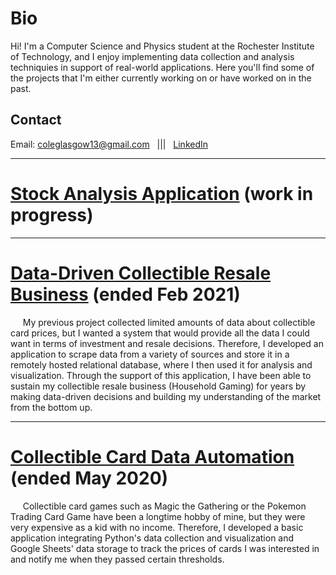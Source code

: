 # Bio

Hi! I'm a Computer Science and Physics student at the Rochester Institute of Technology, and I enjoy implementing data collection and analysis techniquies in support of real-world applications. Here you'll find some of the projects that I'm either currently working on or have worked on in the past.

## Contact
Email: <coleglasgow13@gmail.com>&nbsp;&nbsp;&nbsp;|||&nbsp;&nbsp;&nbsp;[LinkedIn](https://www.linkedin.com/in/cole-glasgow-41301/)

___

# [Stock Analysis Application](https://coltonglasgow13.github.io/goose-stock "goose-stock") (work in progress)

___

# [Data-Driven Collectible Resale Business](https://coltonglasgow13.github.io/mtg_goose "mtg-goose") (ended Feb 2021)

&nbsp;&nbsp;&nbsp;&nbsp;&nbsp;My previous project collected limited amounts of data about collectible card prices, but I wanted a system that would provide all the data I could want in terms of investment and resale decisions. Therefore, I developed an application to scrape data from a variety of sources and store it in a remotely hosted relational database, where I then used it for analysis and visualization. Through the support of this application, I have been able to sustain my collectible resale business (Household Gaming) for years by making data-driven decisions and building my understanding of the market from the bottom up.

___

# [Collectible Card Data Automation](https://coltonglasgow13.github.io/mtg-python-public "mtg-python-public") (ended May 2020)

&nbsp;&nbsp;&nbsp;&nbsp;&nbsp;Collectible card games such as Magic the Gathering or the Pokemon Trading Card Game have been a longtime hobby of mine, but they were very expensive as a kid with no income. Therefore, I developed a basic application integrating Python's data collection and visualization and Google Sheets' data storage to track the prices of cards I was interested in and notify me when they passed certain thresholds.
